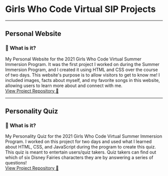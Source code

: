# Girls Who Code Virtual SIP Projects
---
## Personal Website
### 🤔 What is it?
My Personal Website for the 2021 Girls Who Code Virtual Summer Immersion Program. It was the first project I worked on during the Summer Immersion Program, and I created it using HTML and CSS over the course of two days. This website's purpose is to allow visitors to get to know me! I included images, facts about myself, and my favorite songs in this website, allowing users to learn more about and connect with me. <br>
[View Project Repository 📂](https://github.com/slingann/GWC-Personal-Website)

---

## Personality Quiz
### 🤔 What is it?
My Personality Quiz for the 2021 Girls Who Code Virtual Summer Immersion Program. I worked on this project for two days and used what I learned about HTML, CSS, and JavaScript during the program to create this quiz. This quiz is meant to entertain users/quiz takers. Quiz takers can find out which of six Disney Fairies characters they are by answering a series of questions! <br>
[View Project Repository 📂](https://github.com/slingann/GWC-Personality-Quiz)
